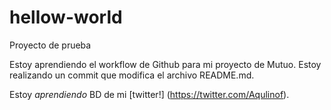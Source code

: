 # hellow-world
Proyecto de prueba

Estoy aprendiendo el workflow de Github para mi proyecto de Mutuo. Estoy realizando un commit que modifica el 
archivo README.md.

Estoy *aprendiendo* BD de mi [twitter!] (https://twitter.com/Aqulinof).
